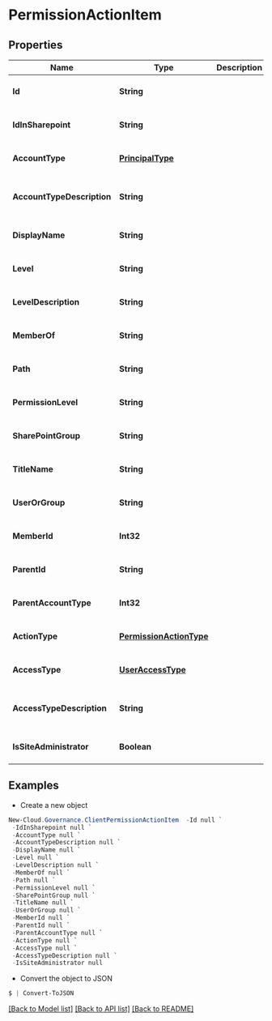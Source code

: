 # PermissionActionItem
## Properties

Name | Type | Description | Notes
------------ | ------------- | ------------- | -------------
**Id** | **String** |  | [optional] [default to null]
**IdInSharepoint** | **String** |  | [optional] [default to null]
**AccountType** | [**PrincipalType**](PrincipalType.md) |  | [optional] [default to null]
**AccountTypeDescription** | **String** |  | [optional] [readonly] [default to null]
**DisplayName** | **String** |  | [optional] [default to null]
**Level** | **String** |  | [optional] [default to null]
**LevelDescription** | **String** |  | [optional] [default to null]
**MemberOf** | **String** |  | [optional] [default to null]
**Path** | **String** |  | [optional] [default to null]
**PermissionLevel** | **String** |  | [optional] [default to null]
**SharePointGroup** | **String** |  | [optional] [default to null]
**TitleName** | **String** |  | [optional] [default to null]
**UserOrGroup** | **String** |  | [optional] [default to null]
**MemberId** | **Int32** |  | [optional] [default to null]
**ParentId** | **String** |  | [optional] [default to null]
**ParentAccountType** | **Int32** |  | [optional] [default to null]
**ActionType** | [**PermissionActionType**](PermissionActionType.md) |  | [optional] [default to null]
**AccessType** | [**UserAccessType**](UserAccessType.md) |  | [optional] [default to null]
**AccessTypeDescription** | **String** |  | [optional] [readonly] [default to null]
**IsSiteAdministrator** | **Boolean** |  | [optional] [default to null]

## Examples

- Create a new object
```powershell
New-Cloud.Governance.ClientPermissionActionItem  -Id null `
 -IdInSharepoint null `
 -AccountType null `
 -AccountTypeDescription null `
 -DisplayName null `
 -Level null `
 -LevelDescription null `
 -MemberOf null `
 -Path null `
 -PermissionLevel null `
 -SharePointGroup null `
 -TitleName null `
 -UserOrGroup null `
 -MemberId null `
 -ParentId null `
 -ParentAccountType null `
 -ActionType null `
 -AccessType null `
 -AccessTypeDescription null `
 -IsSiteAdministrator null
```

- Convert the object to JSON
```powershell
$ | Convert-ToJSON
```


[[Back to Model list]](../README.md#documentation-for-models) [[Back to API list]](../README.md#documentation-for-api-endpoints) [[Back to README]](../README.md)

